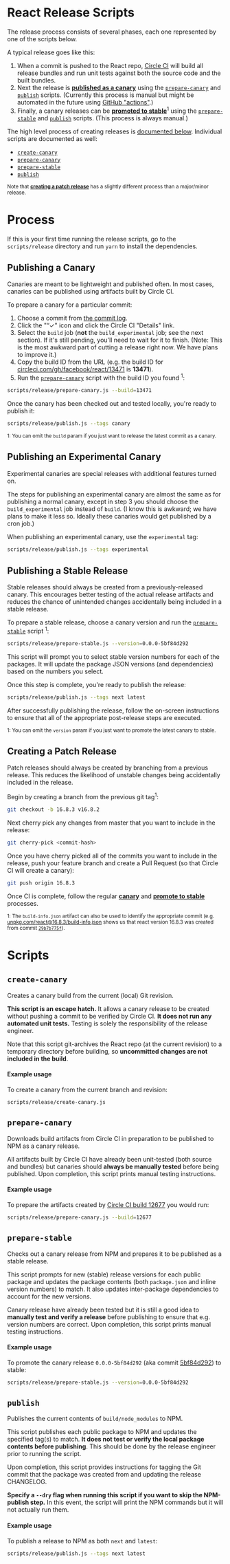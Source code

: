 # React Release Scripts

The release process consists of several phases, each one represented by one of the scripts below.

A typical release goes like this:
1. When a commit is pushed to the React repo, [Circle CI](https://circleci.com/gh/facebook/react/) will build all release bundles and run unit tests against both the source code and the built bundles.
2. Next the release is [**published as a canary**](#publishing-a-canary) using the [`prepare-canary`](#prepare-canary) and [`publish`](#publish) scripts. (Currently this process is manual but might be automated in the future using [GitHub "actions"](https://github.com/features/actions).)
3. Finally, a canary releases can be [**promoted to stable**](#publishing-a-stable-release)<sup>1</sup> using the [`prepare-stable`](#prepare-stable) and [`publish`](#publish) scripts. (This process is always manual.)

The high level process of creating releases is [documented below](#process). Individual scripts are documented as well:
* [`create-canary`](#create-canary)
* [`prepare-canary`](#prepare-canary)
* [`prepare-stable`](#prepare-stable)
* [`publish`](#publish)

<sup>Note that [**creating a patch release**](creating-a-patch-release) has a slightly different process than a major/minor release.</sup>

# Process

If this is your first time running the release scripts, go to the `scripts/release` directory and run `yarn` to install the dependencies.

## Publishing a Canary

Canaries are meant to be lightweight and published often. In most cases, canaries can be published using artifacts built by Circle CI.

To prepare a canary for a particular commit:
1. Choose a commit from [the commit log](https://github.com/facebook/react/commits/master).
2. Click the "“✓" icon and click the Circle CI "Details" link.
3. Select the `build` job (**not** the `build_experimental` job; see the next section). If it's still pending, you'll need to wait for it to finish. (Note: This is the most awkward part of cutting a release right now. We have plans to improve it.)
4. Copy the build ID from the URL (e.g. the build ID for [circleci.com/gh/facebook/react/13471](https://circleci.com/gh/facebook/react/13471) is  **13471**).
5. Run the [`prepare-canary`](#prepare-canary) script with the build ID you found <sup>1</sup>:
```sh
scripts/release/prepare-canary.js --build=13471
```

Once the canary has been checked out and tested locally, you're ready to publish it:
```sh
scripts/release/publish.js --tags canary
```

<sup>1: You can omit the `build` param if you just want to release the latest commit as a canary.</sup>

## Publishing an Experimental Canary

Experimental canaries are special releases with additional features turned on.

The steps for publishing an experimental canary are almost the same as for publishing a normal canary, except in step 3 you should choose the `build_experimental` job instead of `build`. (I know this is awkward; we have plans to make it less so. Ideally these canaries would get published by a cron job.)

When publishing an experimental canary, use the `experimental` tag:

```sh
scripts/release/publish.js --tags experimental
```

## Publishing a Stable Release

Stable releases should always be created from a previously-released canary. This encourages better testing of the actual release artifacts and reduces the chance of unintended changes accidentally being included in a stable release.

To prepare a stable release, choose a canary version and  run the [`prepare-stable`](#prepare-stable) script <sup>1</sup>:

```sh
scripts/release/prepare-stable.js --version=0.0.0-5bf84d292
```

This script will prompt you to select stable version numbers for each of the packages. It will update the package JSON versions (and dependencies) based on the numbers you select.

Once this step is complete, you're ready to publish the release:

```sh
scripts/release/publish.js --tags next latest
```

After successfully publishing the release, follow the on-screen instructions to ensure that all of the appropriate post-release steps are executed.

<sup>1: You can omit the `version` param if you just want to promote the latest canary to stable.</sup>

## Creating a Patch Release

Patch releases should always be created by branching from a previous release. This reduces the likelihood of unstable changes being accidentally included in the release.

Begin by creating a branch from the previous git tag<sup>1</sup>:

```sh
git checkout -b 16.8.3 v16.8.2
```

Next cherry pick any changes from master that you want to include in the release:

```sh
git cherry-pick <commit-hash>
```

Once you have cherry picked all of the commits you want to include in the release, push your feature branch and create a Pull Request (so that Circle CI will create a canary):

```sh
git push origin 16.8.3
```

Once CI is complete, follow the regular [**canary**](#publishing-a-canary) and [**promote to stable**](#publishing-a-stable-release) processes.

<sup>1: The `build-info.json` artifact can also be used to identify the appropriate commit (e.g. [unpkg.com/react@16.8.3/build-info.json](https://unpkg.com/react@16.8.3/build-info.json) shows us that react version 16.8.3 was created from commit [`29b7b775f`](https://github.com/facebook/react/commit/29b7b775f)).</sup>

# Scripts

## `create-canary`
Creates a canary build from the current (local) Git revision.

**This script is an escape hatch.** It allows a canary release to be created without pushing a commit to be verified by Circle CI. **It does not run any automated unit tests.** Testing is solely the responsibility of the release engineer.

Note that this script git-archives the React repo (at the current revision) to a temporary directory before building, so **uncommitted changes are not included in the build**.

#### Example usage
To create a canary from the current branch and revision:
```sh
scripts/release/create-canary.js
```

## `prepare-canary`
Downloads build artifacts from Circle CI in preparation to be published to NPM as a canary release.

All artifacts built by Circle CI have already been unit-tested (both source and bundles) but canaries should **always be manually tested** before being published. Upon completion, this script prints manual testing instructions.

#### Example usage
To prepare the artifacts created by [Circle CI build 12677](https://circleci.com/gh/facebook/react/12677#artifacts/containers/0) you would run:
```sh
scripts/release/prepare-canary.js --build=12677
```

## `prepare-stable`
Checks out a canary release from NPM and prepares it to be published as a stable release.

This script prompts for new (stable) release versions for each public package and updates the package contents (both `package.json` and inline version numbers) to match. It also updates inter-package dependencies to account for the new versions.

Canary release have already been tested but it is still a good idea to **manually test and verify a release** before publishing to ensure that e.g. version numbers are correct. Upon completion, this script prints manual testing instructions.

#### Example usage
To promote the canary release `0.0.0-5bf84d292` (aka commit [5bf84d292](https://github.com/facebook/react/commit/5bf84d292)) to stable:
```sh
scripts/release/prepare-stable.js --version=0.0.0-5bf84d292
```

## `publish`
Publishes the current contents of `build/node_modules` to NPM.

This script publishes each public package to NPM and updates the specified tag(s) to match. **It does not test or verify the local package contents before publishing**. This should be done by the release engineer prior to running the script.

Upon completion, this script provides instructions for tagging the Git commit that the package was created from and updating the release CHANGELOG.

**Specify a `--dry` flag when running this script if you want to skip the NPM-publish step.** In this event, the script will print the NPM commands but it will not actually run them.

#### Example usage
To publish a release to NPM as both `next` and `latest`:
```sh
scripts/release/publish.js --tags next latest
```
